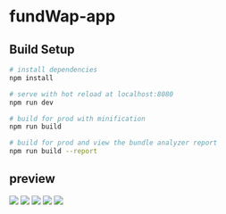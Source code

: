 # fundWap-app


## Build Setup

``` bash
# install dependencies
npm install

# serve with hot reload at localhost:8080
npm run dev

# build for prod with minification
npm run build

# build for prod and view the bundle analyzer report
npm run build --report
```

## preview

![](https://github.com/carreymu/fundWap/tree/master/static/p1.png)
![](https://github.com/carreymu/fundWap/tree/master/static/p2.png)
![](https://github.com/carreymu/fundWap/tree/master/static/p3.png)
![](https://github.com/carreymu/fundWap/tree/master/static/p3.1.png)
![](https://github.com/carreymu/fundWap/tree/master/static/p4.jpg)

